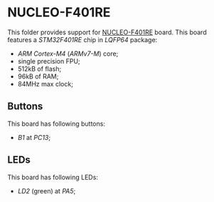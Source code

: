 NUCLEO-F401RE
=============

This folder provides support for [NUCLEO-F401RE](http://www.st.com/en/evaluation-tools/nucleo-f401re.html) board. This
board features a *STM32F401RE* chip in *LQFP64* package:
- *ARM Cortex-M4* (*ARMv7-M*) core;
- single precision FPU;
- 512kB of flash;
- 96kB of RAM;
- 84MHz max clock;

Buttons
-------

This board has following buttons:
- *B1* at *PC13*;

LEDs
----

This board has following LEDs:
- *LD2* (green) at *PA5*;
